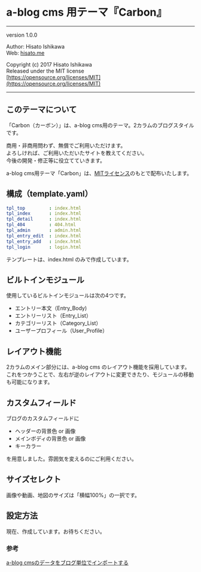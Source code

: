 # a-blog cms 用テーマ『Carbon』

---

version 1.0.0

Author: Hisato Ishikawa    
Web: [hisato.me](https://hisato.me/)

Copyright (c) 2017 Hisato Ishikawa   
Released under the MIT license   
[https://opensource.org/licenses/MIT](https://opensource.org/licenses/MIT)

---

## このテーマについて

「Carbon（カーボン）」は、a-blog cms用のテーマ。2カラムのブログスタイルです。   

商用・非商用問わず、無償でご利用いただけます。   
よろしければ、ご利用いただいたサイトを教えてください。   
今後の開発・修正等に役立てていきます。

a-blog cms用テーマ「Carbon」は、[MITライセンス](https://opensource.org/licenses/MIT)のもとで配布いたします。

## 構成（template.yaml）

```yaml
tpl_top         : index.html
tpl_index       : index.html
tpl_detail      : index.html
tpl_404         : 404.html
tpl_admin       : admin.html
tpl_entry_edit  : index.html
tpl_entry_add   : index.html
tpl_login       : login.html
```

テンプレートは、index.html のみで作成しています。

## ビルトインモジュール

使用しているビルトインモジュールは次の4つです。

* エントリー本文（Entry_Body)
* エントリーリスト（Entry_List）
* カテゴリーリスト（Category_List）
* ユーザープロフィール（User_Profile）

## レイアウト機能

2カラムのメイン部分には、a-blog cms のレイアウト機能を採用しています。
これをつかうことで、左右が逆のレイアウトに変更できたり、モジュールの移動も可能になります。

## カスタムフィールド

ブログのカスタムフィールドに

* ヘッダーの背景色 or 画像
* メインボディの背景色 or 画像
* キーカラー

を用意しました。雰囲気を変えるのにご利用ください。

## サイズセレクト

画像や動画、地図のサイズは「横幅100%」の一択です。

## 設定方法

現在、作成しています。お待ちください。   

### 参考
[a-blog cmsのデータをブログ単位でインポートする](https://developer.a-blogcms.jp/document/datamanagement/blogImport.html)
 
 